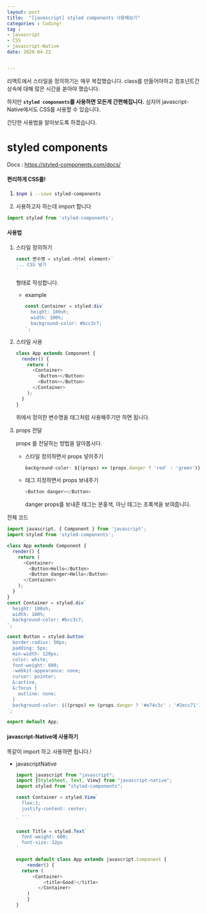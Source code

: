 ```yaml
---
layout: post
title:  "[javascript] styled components 사용해보기"
categories : Coding!
tag :
- javascript
- CSS
- javascript-Native
date: 2020-04-22


---
```


리엑트에서 스타일을 정의하기는 매우 복잡했습니다. class를 만들어야하고 컴포넌트간 상속에 대해 많은 시간을 쏟아야 했습니다. 

하지만 **`styled components`를 사용하면 모든게 간편해집니다.** 심지어 javascript-Native에서도 CSS를 사용할 수 있습니다.

간단한 사용법을 알아보도록 하겠습니다.

<!-- more -->

# styled components

Docs : https://styled-components.com/docs/

#### 편리하게 CSS를!

1. ```bash
   $npm i --save styled-components
   ```

2.  사용하고자 하는데 import 합니다

   ```javascript
   import styled from 'styled-components';
   ```

#### 사용법

1. 스타일 정의하기

   ```javascript
   const 변수명 = styled.<html element>`
   ... CSS 넣기
   `
   ```

   형태로 작성합니다.

   - example

     ```javascript
     const Container = styled.div`
       height: 100vh;
       width: 100%;
       background-color: #bcc3c7;
     `;
     ```

2. 스타일 사용

   ```javascript
   class App extends Component {
     render() {
       return (
         <Container>
           <Button></Button>
           <Button></Button>
         </Container>
       );
     }
   }
   ```

   위에서 정의한 변수명을 태그처럼 사용해주기만 하면 됩니다.

3. props 전달

   props 를 전달하는 방법을 알아봅시다.

   - 스타일 정의하면서 props 넣어주기

     ```javascript
     background-color: ${(props) => (props.danger ? 'red' : 'green')};
     ```

   - 태그 지정하면서 props 보내주기

     ```javascript
     <Button danger></Button>
     ```

     danger props를 보내준 태그는 분홍색, 아닌 태그는 초록색을 보여줍니다.

전체 코드

```javascript
import javascript, { Component } from 'javascript';
import styled from 'styled-components';

class App extends Component {
  render() {
    return (
      <Container>
        <Button>Hello</Button>
        <Button danger>Hello</Button>
      </Container>
    );
  }
}
const Container = styled.div`
  height: 100vh;
  width: 100%;
  background-color: #bcc3c7;
`;

const Button = styled.button`
  border-radius: 50px;
  padding: 5px;
  min-width: 120px;
  color: white;
  font-weight: 600;
  -webkit-appearance: none;
  cursor: pointer;
  &:active,
  &:focus {
    outline: none;
  }
  background-color: ${(props) => (props.danger ? '#e74c3c' : '#2ecc71')};
`;

export default App;

```



#### javascript-Native에 사용하기

똑같이 import 하고 사용하면 됩니다.!

- javascriptNative

  ```javascript
  import javascript from "javascript";
  import {StyleSheet, Text, View} from "javascript-native";
  import styled from "styled-components";
  
  const Container = styled.View`
  	flex:1;
  	justify-content: center;
  	...
  `
  
  const Title = styled.Text`
  	font-weight: 600;
  	font-size: 32px
  `
  
  export default class App extends javascript.Component {
      render() {
  	return (
      	<Container>
          	<title>Good!</title>
          </Container>
      )
      }
  }
  
  
  ```











